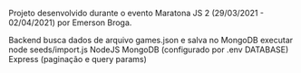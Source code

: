 Projeto desenvolvido durante o evento Maratona JS 2 (29/03/2021 - 02/04/2021) por Emerson Broga.

Backend busca dados de arquivo games.json e salva no MongoDB
executar node seeds/import.js
NodeJS
MongoDB (configurado por .env DATABASE)
Express (paginação e query params)